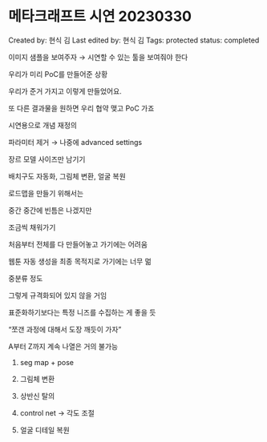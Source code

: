 # 메타크래프트 시연 20230330

Created by: 현식 김
Last edited by: 현식 김
Tags: protected
status: completed

이미지 샘플을 보여주자 → 시연할 수 있는 툴을 보여줘야 한다

우리가 미리 PoC를 만들어준 상황

우리가 준거 가지고 이렇게 만들었어요. 

또 다른 결과물을 원하면 우리 협약 맺고 PoC 가죠

시연용으로 개념 재정의

파라미터 제거 → 나중에 advanced settings

장르 모델 사이즈만 남기기

배치구도 자동화, 그림체 변환, 얼굴 복원

로드맵을 만들기 위해서는 

중간 중간에 빈틈은 나겠지만 

조금씩 채워가기

처음부터 전체를 다 만들어놓고 가기에는 어려움

웹툰 자동 생성을 최종 목적지로 가기에는 너무 멂

중분류 정도

그렇게 규격화되어 있지 않을 거임 

표준화하기보다는 특정 니즈를 수집하는 게 좋을 듯

“쪼갠 과정에 대해서 도장 깨듯이 가자”

A부터 Z까지 계속 나열은 거의 불가능

1. seg map + pose
    
    
2. 그림체 변환
    
    
3. 상반신 탈의 
    
    
4. control net → 각도 조절
    
    
5. 얼굴 디테일 복원